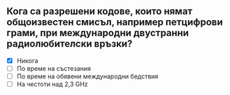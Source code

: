## Кога са разрешени кодове, които нямат общоизвестен смисъл, например петцифрови грами, при международни двустранни радиолюбителски връзки?

<!-- Верният отговор е отбелязан с [X] -->

- [X] Никога
- [ ] По време на състезания
- [ ] По време на обявени международни бедствия
- [ ] На честоти над 2,3 GHz
